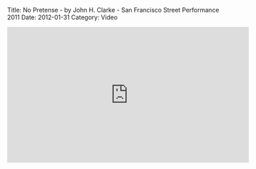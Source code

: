 Title: No Pretense - by John H. Clarke - San Francisco Street Performance 2011
Date: 2012-01-31
Category: Video

<iframe width="560" height="315" src="https://www.youtube.com/embed/J8alq1lLqj0" title="YouTube video player" frameborder="0" allow="accelerometer; autoplay; clipboard-write; encrypted-media; gyroscope; picture-in-picture" allowfullscreen></iframe>

